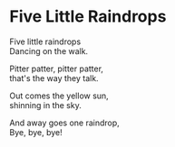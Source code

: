 # Five Little Raindrops

Five little raindrops  
Dancing on the walk.

Pitter patter, pitter patter,  
that's the way they talk.

Out comes the yellow sun,  
shinning in the sky.

And away goes one raindrop,  
Bye, bye, bye!
